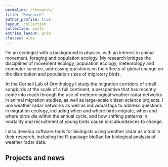 ```yaml
---
permalink: /research/
title: "Research"
author_profile: true
layout: collection
collection: posts
entries_layout: grid
classes: wide
---
```


I’m an ecologist with a background in physics, with an interest in animal movement, foraging and population ecology. My research bridges the disciplines of movement ecology, population ecology, meteorology and computer science, addressing questions on the effects of global change on the distribution and population sizes of  migratory birds.

At the Cornell Lab of Ornithology I study the migration corridors of small songbirds at the scale of a full continent, a perspective that has recently come into reach through the use of meteorological weather radar networks in animal migration studies, as well as large-scale citizen science projects. I use weather radar networks as well as individual tags to address questions in migration ecology, including when and where birds migrate, when and where birds die within the annual cycle, and how shifting patterns in mortality and recruitment of young birds cause bird abundances to change.

I also develop software tools for biologists using weather radar as a tool in their research, including the R-package bioRad for biological analysis of weather radar data.

## Projects and news

